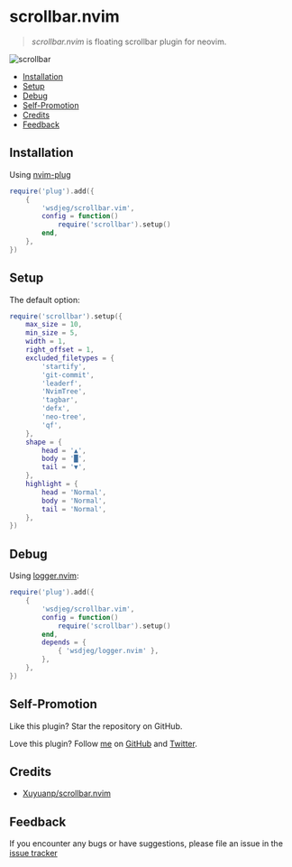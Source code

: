 # scrollbar.nvim

> _scrollbar.nvim_ is floating scrollbar plugin for neovim.

![scrollbar](https://img.spacevim.org/scrollbar-vim.png)

<!-- vim-markdown-toc GFM -->

* [Installation](#installation)
* [Setup](#setup)
* [Debug](#debug)
* [Self-Promotion](#self-promotion)
* [Credits](#credits)
* [Feedback](#feedback)

<!-- vim-markdown-toc -->

## Installation

Using [nvim-plug](https://github.com/wsdjeg/nvim-plug)

```lua
require('plug').add({
    {
        'wsdjeg/scrollbar.vim',
        config = function()
            require('scrollbar').setup()
        end,
    },
})
```

## Setup

The default option:

```lua
require('scrollbar').setup({
    max_size = 10,
    min_size = 5,
    width = 1,
    right_offset = 1,
    excluded_filetypes = {
        'startify',
        'git-commit',
        'leaderf',
        'NvimTree',
        'tagbar',
        'defx',
        'neo-tree',
        'qf',
    },
    shape = {
        head = '▲',
        body = '█',
        tail = '▼',
    },
    highlight = {
        head = 'Normal',
        body = 'Normal',
        tail = 'Normal',
    },
})
```

## Debug

Using [logger.nvim](https://github.com/wsdjeg/logger.nvim):

```lua
require('plug').add({
    {
        'wsdjeg/scrollbar.vim',
        config = function()
            require('scrollbar').setup()
        end,
        depends = {
            { 'wsdjeg/logger.nvim' },
        },
    },
})
```

## Self-Promotion

Like this plugin? Star the repository on
GitHub.

Love this plugin? Follow [me](https://wsdjeg.net/) on
[GitHub](https://github.com/wsdjeg) and
[Twitter](http://twitter.com/wsdtty).

## Credits

- [Xuyuanp/scrollbar.nvim](https://github.com/Xuyuanp/scrollbar.nvim)

## Feedback

If you encounter any bugs or have suggestions, please file an issue in the [issue tracker](https://github.com/wsdjeg/scrollbar.vim/issues)
